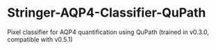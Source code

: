 # Stringer-AQP4-Classifier-QuPath
Pixel classifier for AQP4 quantification using QuPath (trained in v0.3.0, compatible with v0.5.1)
